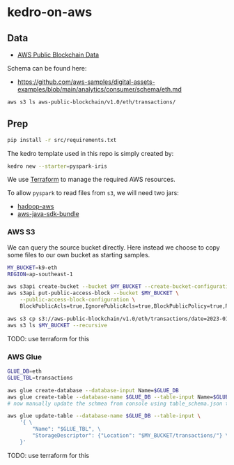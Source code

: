 # kedro-on-aws

## Data

- [AWS Public Blockchain Data](https://aws.amazon.com/marketplace/pp/prodview-xv4ehzlgtim5a)

Schema can be found here:
- https://github.com/aws-samples/digital-assets-examples/blob/main/analytics/consumer/schema/eth.md

```bash
aws s3 ls aws-public-blockchain/v1.0/eth/transactions/
```

## Prep

```bash
pip install -r src/requirements.txt
```

The kedro template used in this repo is simply created by:

```bash
kedro new --starter=pyspark-iris
```

We use [Terraform](https://www.terraform.io/) to manage the required AWS resources.

To allow `pyspark` to read files from `s3`, we will need two jars:

- [hadoop-aws](https://mvnrepository.com/artifact/org.apache.hadoop/hadoop-aws)
- [aws-java-sdk-bundle](https://mvnrepository.com/artifact/com.amazonaws/aws-java-sdk-bundle)

### AWS S3

We can query the source bucket directly.
Here instead we choose to copy some files to our own bucket as starting samples.

```bash
MY_BUCKET=k9-eth
REGION=ap-southeast-1

aws s3api create-bucket --bucket $MY_BUCKET --create-bucket-configuration LocationConstraint=$REGION
aws s3api put-public-access-block --bucket $MY_BUCKET \
    --public-access-block-configuration \
    BlockPublicAcls=true,IgnorePublicAcls=true,BlockPublicPolicy=true,RestrictPublicBuckets=true

aws s3 cp s3://aws-public-blockchain/v1.0/eth/transactions/date=2023-01-01 s3://$MY_BUCKET/transactions/date=2023-01-01 --recursive
aws s3 ls $MY_BUCKET --recursive
```

TODO: use terraform for this

### AWS Glue

```bash
GLUE_DB=eth
GLUE_TBL=transactions

aws glue create-database --database-input Name=$GLUE_DB
aws glue create-table --database-name $GLUE_DB --table-input Name=$GLUE_TBL
# now manually update the schmea from console using table_schema.json to save some cli hassles

aws glue update-table --database-name $GLUE_DB --table-input \
    '{ \
        "Name": "$GLUE_TBL", \
        "StorageDescriptor": {"Location": "$MY_BUCKET/transactions/"} \
    }'
```

TODO: use terraform for this

